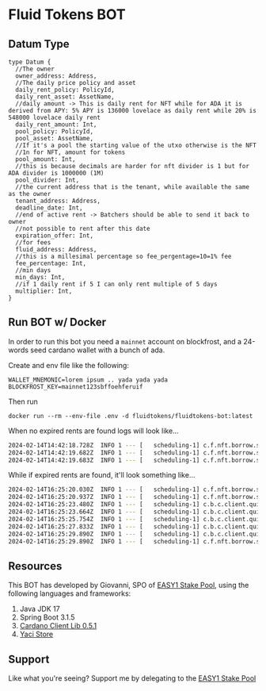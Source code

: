 # Fluid Tokens BOT

## Datum Type

``` 
type Datum {
  //The owner
  owner_address: Address,
  //The daily price policy and asset
  daily_rent_policy: PolicyId,
  daily_rent_asset: AssetName,
  //daily amount -> This is daily rent for NFT while for ADA it is derived from APY: 5% APY is 136000 lovelace as daily rent while 20% is 548000 lovelace daily rent
  daily_rent_amount: Int,
  pool_policy: PolicyId,
  pool_asset: AssetName,
  //If it's a pool the starting value of the utxo otherwise is the NFT
  //1n for NFT, amount for tokens
  pool_amount: Int,
  //this is because decimals are harder for nft divider is 1 but for ADA divider is 1000000 (1M)
  pool_divider: Int,
  //the current address that is the tenant, while available the same as the owner
  tenant_address: Address,
  deadline_date: Int,
  //end of active rent -> Batchers should be able to send it back to owner
  //not possible to rent after this date
  expiration_offer: Int,
  //for fees
  fluid_address: Address,
  //this is a millesimal percentage so fee_pergentage=10=1% fee
  fee_percentage: Int,
  //min days
  min_days: Int,
  //if 1 daily rent if 5 I can only rent multiple of 5 days
  multiplier: Int,
}
```

## Run BOT w/ Docker

In order to run this bot you need a `mainnet` account on blockfrost, and a 24-words seed cardano wallet with a bunch of ada.

Create and env file like the following:
```
WALLET_MNEMONIC=lorem ipsum .. yada yada yada
BLOCKFROST_KEY=mainnet123sbffoehferuif
```

Then run

`docker run --rm --env-file .env -d fluidtokens/fluidtokens-bot:latest`

When no expired rents are found logs will look like...

```bash
2024-02-14T14:42:18.728Z  INFO 1 --- [   scheduling-1] c.f.nft.borrow.service.ReturnNftJob      : Running
2024-02-14T14:42:19.682Z  INFO 1 --- [   scheduling-1] c.f.nft.borrow.service.ReturnNftJob      : found 0 expired rents
2024-02-14T14:42:19.683Z  INFO 1 --- [   scheduling-1] c.f.nft.borrow.service.ReturnNftJob      : Completed
```

While if expired rents are found, it'll look something like...

```bash
2024-02-14T16:25:20.030Z  INFO 1 --- [   scheduling-1] c.f.nft.borrow.service.ReturnNftJob      : Running
2024-02-14T16:25:20.937Z  INFO 1 --- [   scheduling-1] c.f.nft.borrow.service.ReturnNftJob      : found 2 expired rents
2024-02-14T16:25:23.480Z  INFO 1 --- [   scheduling-1] c.b.c.client.quicktx.QuickTxBuilder      : [Submitted] Tx: 90154f6d9fc13acf0f95610ce27d80dbdae4bd9850c3fae24af59534b5ced550
2024-02-14T16:25:23.664Z  INFO 1 --- [   scheduling-1] c.b.c.client.quicktx.QuickTxBuilder      : [Pending] Tx: 90154f6d9fc13acf0f95610ce27d80dbdae4bd9850c3fae24af59534b5ced550
2024-02-14T16:25:25.754Z  INFO 1 --- [   scheduling-1] c.b.c.client.quicktx.QuickTxBuilder      : [Pending] Tx: 90154f6d9fc13acf0f95610ce27d80dbdae4bd9850c3fae24af59534b5ced550
2024-02-14T16:25:27.833Z  INFO 1 --- [   scheduling-1] c.b.c.client.quicktx.QuickTxBuilder      : [Pending] Tx: 90154f6d9fc13acf0f95610ce27d80dbdae4bd9850c3fae24af59534b5ced550
2024-02-14T16:25:29.890Z  INFO 1 --- [   scheduling-1] c.b.c.client.quicktx.QuickTxBuilder      : [Confirmed] Tx: 90154f6d9fc13acf0f95610ce27d80dbdae4bd9850c3fae24af59534b5ced550
2024-02-14T16:25:29.890Z  INFO 1 --- [   scheduling-1] c.f.nft.borrow.service.ReturnNftJob      : Completed
```

## Resources

This BOT has developed by Giovanni, SPO of [EASY1 Stake Pool](https://easy1staking.com), using the following languages and frameworks:

1. Java JDK 17
2. Spring Boot 3.1.5
3. [Cardano Client Lib 0.5.1](https://github.com/bloxbean/cardano-client-lib)
4. [Yaci Store](https://github.com/bloxbean/yaci-store)

## Support 

Like what you're seeing? Support me by delegating to the [EASY1 Stake Pool](https://pool.pm/20df8645abddf09403ba2656cda7da2cd163973a5e439c6e43dcbea9)
